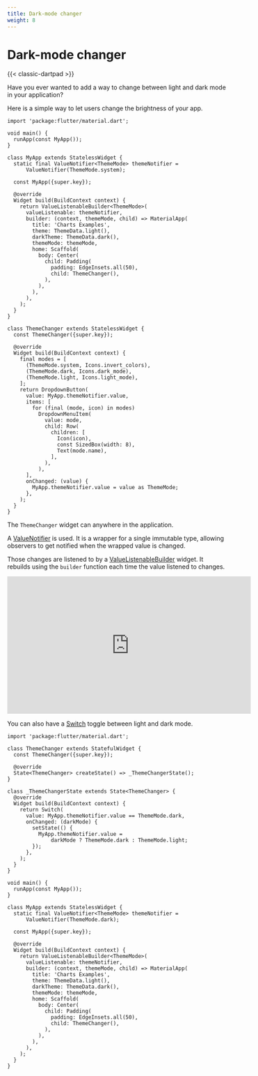 ```yaml
---
title: Dark-mode changer
weight: 8
---
```


# Dark-mode changer

{{< classic-dartpad >}}

Have you ever wanted to add a way to change between light and dark mode in your
application?

Here is a simple way to let users change the brightness of your app.

```run-dartpad:theme-dark:mode-flutter:width-100%:height-800px
import 'package:flutter/material.dart';

void main() {
  runApp(const MyApp());
}

class MyApp extends StatelessWidget {
  static final ValueNotifier<ThemeMode> themeNotifier =
      ValueNotifier(ThemeMode.system);

  const MyApp({super.key});

  @override
  Widget build(BuildContext context) {
    return ValueListenableBuilder<ThemeMode>(
      valueListenable: themeNotifier,
      builder: (context, themeMode, child) => MaterialApp(
        title: 'Charts Examples',
        theme: ThemeData.light(),
        darkTheme: ThemeData.dark(),
        themeMode: themeMode,
        home: Scaffold(
          body: Center(
            child: Padding(
              padding: EdgeInsets.all(50),
              child: ThemeChanger(),
            ),
          ),
        ),
      ),
    );
  }
}

class ThemeChanger extends StatelessWidget {
  const ThemeChanger({super.key});

  @override
  Widget build(BuildContext context) {
    final modes = [
      (ThemeMode.system, Icons.invert_colors),
      (ThemeMode.dark, Icons.dark_mode),
      (ThemeMode.light, Icons.light_mode),
    ];
    return DropdownButton(
      value: MyApp.themeNotifier.value,
      items: [
        for (final (mode, icon) in modes)
          DropdownMenuItem(
            value: mode,
            child: Row(
              children: [
                Icon(icon),
                const SizedBox(width: 8),
                Text(mode.name),
              ],
            ),
          ),
      ],
      onChanged: (value) {
        MyApp.themeNotifier.value = value as ThemeMode;
      },
    );
  }
}
```

The `ThemeChanger` widget can anywhere in the application.

A
[ValueNotifier](https://api.flutter.dev/flutter/foundation/ValueNotifier-class.html)
is used.
It is a wrapper for a single immutable type, allowing observers to get notified
when the wrapped value is changed.

Those changes are listened to by a
[ValueListenableBuilder](https://api.flutter.dev/flutter/widgets/ValueListenableBuilder-class.html)
widget.
It rebuilds using the `builder` function each time the value listened to changes.

<iframe width="560" height="315" src="https://www.youtube-nocookie.com/embed/s-ZG-jS5QHQ?si=mdkhajuuDpvJzVpp" title="YouTube video player" frameborder="0" allow="accelerometer; autoplay; clipboard-write; encrypted-media; gyroscope; picture-in-picture; web-share" allowfullscreen></iframe>

You can also have a
[Switch](https://api.flutter.dev/flutter/material/Switch-class.html) toggle
between light and dark mode.

```run-dartpad:theme-dark:mode-flutter:width-100%:height-800px
import 'package:flutter/material.dart';

class ThemeChanger extends StatefulWidget {
  const ThemeChanger({super.key});

  @override
  State<ThemeChanger> createState() => _ThemeChangerState();
}

class _ThemeChangerState extends State<ThemeChanger> {
  @override
  Widget build(BuildContext context) {
    return Switch(
      value: MyApp.themeNotifier.value == ThemeMode.dark,
      onChanged: (darkMode) {
        setState(() {
          MyApp.themeNotifier.value =
              darkMode ? ThemeMode.dark : ThemeMode.light;
        });
      },
    );
  }
}

void main() {
  runApp(const MyApp());
}

class MyApp extends StatelessWidget {
  static final ValueNotifier<ThemeMode> themeNotifier =
      ValueNotifier(ThemeMode.dark);

  const MyApp({super.key});

  @override
  Widget build(BuildContext context) {
    return ValueListenableBuilder<ThemeMode>(
      valueListenable: themeNotifier,
      builder: (context, themeMode, child) => MaterialApp(
        title: 'Charts Examples',
        theme: ThemeData.light(),
        darkTheme: ThemeData.dark(),
        themeMode: themeMode,
        home: Scaffold(
          body: Center(
            child: Padding(
              padding: EdgeInsets.all(50),
              child: ThemeChanger(),
            ),
          ),
        ),
      ),
    );
  }
}
```
